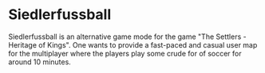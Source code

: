 # Siedlerfussball

Siedlerfussball is an alternative game mode for the game "The Settlers - Heritage of Kings". One wants to provide a fast-paced and casual user map for the multiplayer where the players play some crude for of soccer for around 10 minutes.